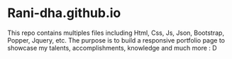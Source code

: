 # Rani-dha.github.io

This repo contains multiples files including Html, Css, Js, Json, Bootstrap, Popper, Jquery, etc. The purpose is to build a responsive portfolio page to showcase my talents, accomplishments, knowledge and much more : D

